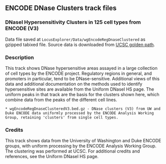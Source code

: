 ## ENCODE DNase Clusters track files

### DNaseI Hypersensitivity Clusters in 125 cell types from ENCODE (V3)

Data file saved at `LocusExplorer/Data/wgEncodeRegDnaseClustered` as gzipped tabixed file.
Source data is downloaded from <a href="http://hgdownload.cse.ucsc.edu/goldenPath/hg19/encodeDCC/wgEncodeRegDnaseClustered/" target="_blank">UCSC golden path</a>.


### Description

This track shows DNase hypersensitive areas assayed in a large collection of cell types by the ENCODE project. Regulatory regions in general, and promoters in particular, tend to be DNase-sensitive. Additional views of this data and additional documentation on the methods used to identify hypersensitive sites are available from the Uniform DNaseI HS page. The uniform peaks in that track are the basis for the clusters shown here, which combine data from the peaks of the different cell lines.


```
* wgEncodeRegDnaseClusteredV3.bed.gz - DNase clusters (V3) from UW and Duke ENCODE data uniformly processed by the ENCODE Analysis Working Group, retaining 'clusters' from single cell types.
```

### Credits

This track shows data from the University of Washington and Duke ENCODE groups, with uniform processing by the ENCODE Analysis Working Group. The clustering was performed at UCSC. For additional credits and references, see the Uniform DNaseI HS page.
